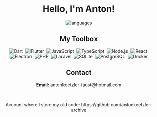 <h1 align='center'>Hello, I'm Anton!</h1>

<p align='center'>
  <img
    src='https://github-readme-stats.vercel.app/api/top-langs/?username=antonkoetzler&theme=tokyonight&show_icons=true&hide_border=false&layout=compact'
    alt='languages'
  />
</p>

<h2 align='center'>My Toolbox</h2>
<p align='center'>
  <img src="https://img.shields.io/badge/Dart-0175C2?style=for-the-badge&logo=dart&logoColor=white" alt="Dart" />&nbsp;
  <img src="https://img.shields.io/badge/Flutter-02569B?style=for-the-badge&logo=flutter&logoColor=white" alt="Flutter" />&nbsp;
  <img src="https://img.shields.io/badge/JavaScript-F7DF1E?style=for-the-badge&logo=javascript&logoColor=black" alt="JavaScript" />&nbsp;
  <img src="https://img.shields.io/badge/TypeScript-3178C6?style=for-the-badge&logo=typescript&logoColor=white" alt="TypeScript" />&nbsp;
  <img src="https://img.shields.io/badge/Node.js-339933?style=for-the-badge&logo=nodedotjs&logoColor=white" alt="Node.js" />&nbsp;
  <img src="https://img.shields.io/badge/React-61DAFB?style=for-the-badge&logo=react&logoColor=black" alt="React" />&nbsp;
  <img src="https://img.shields.io/badge/Electron-47848F?style=for-the-badge&logo=electron&logoColor=white" alt="Electron" />&nbsp;
  <img src="https://img.shields.io/badge/PHP-777BB4?style=for-the-badge&logo=php&logoColor=white" alt="PHP" />&nbsp;
  <img src="https://img.shields.io/badge/Laravel-FF2D20?style=for-the-badge&logo=laravel&logoColor=white" alt="Laravel" />&nbsp;
  <img src="https://img.shields.io/badge/SQLite-003B57?style=for-the-badge&logo=sqlite&logoColor=white" alt="SQLite" />&nbsp;
  <img src="https://img.shields.io/badge/PostgreSQL-4169E1?style=for-the-badge&logo=postgresql&logoColor=white" alt="PostgreSQL" />&nbsp;
  <img src="https://img.shields.io/badge/Docker-2496ED?style=for-the-badge&logo=docker&logoColor=white" alt="Docker" />
</p>

<h2 align='center'>Contact</h2>

<p align='center'><strong>Email:</strong> antonkoetzler-faust@hotmail.com</p>

<p>&nbsp;</p>

<p align='center'>Account where I store my old code: https://github.com/antonkoetzler-archive</p>
